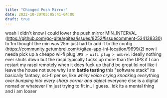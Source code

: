 ```yaml
---
title: "Changed Push Mirror"
date: 2022-10-30T05:05:41-04:00
draft: true
---
```

  

woah i didn't know i could lower the push mirror MIN_INTERVAL (https://github.com/go-gitea/gitea/issues/8252#issuecomment-534138330) to 1m thought the min was 25m just had to add it to the config (https://community.getumbrel.com/t/gitea-app-ini-location/9699/2) now i needa pick up a cheapo wi-fi plug  `UPS > wifi plug > umbrel` ideally nothing ever shuts down but the raspi typically fucks up more than the UPS if I can restart my raspi remotely when it does fuck up that'd be great lol not like i leave the house not sure why i am **battle testing** this "software stack" its basically fantasy, sci-fi per se, like *whiny voice crying knocking everything over bumping into every sharp corner and object* everyone else is a digital nomad or whatever i'm just trying to fit in.. i guess.. idk its a mental thing and i am looser